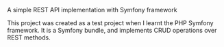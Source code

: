 A simple REST API implementation with Symfony framework

This project was created as a test project when I learnt the 
PHP Symfony framework. It is a Symfony bundle, and implements
CRUD operations over REST methods.
